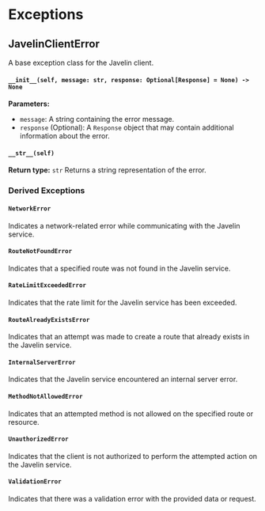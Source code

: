 # Exceptions

## JavelinClientError

A base exception class for the Javelin client.

#### `__init__(self, message: str, response: Optional[Response] = None) -> None`
**Parameters:**
- `message`: A string containing the error message.
- `response` (Optional): A `Response` object that may contain additional information about the error.

#### `__str__(self)`
**Return type:** `str`
Returns a string representation of the error.

### Derived Exceptions

#### `NetworkError`

Indicates a network-related error while communicating with the Javelin service.

#### `RouteNotFoundError`

Indicates that a specified route was not found in the Javelin service.

#### `RateLimitExceededError`

Indicates that the rate limit for the Javelin service has been exceeded.

#### `RouteAlreadyExistsError`

Indicates that an attempt was made to create a route that already exists in the Javelin service.

#### `InternalServerError`

Indicates that the Javelin service encountered an internal server error.

#### `MethodNotAllowedError`

Indicates that an attempted method is not allowed on the specified route or resource.

#### `UnauthorizedError`

Indicates that the client is not authorized to perform the attempted action on the Javelin service.

#### `ValidationError`

Indicates that there was a validation error with the provided data or request.
